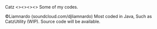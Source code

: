 Catz
<><><><>
Some of my codes.

©Liamnardo (soundcloud.com/djliamnardo)
Most coded in Java, Such as CatzUtility (WIP). Source code will be available.
